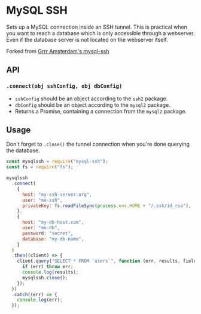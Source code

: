 # MySQL SSH

Sets up a MySQL connection inside an SSH tunnel.
This is practical when you want to reach a database which is only accessible through a webserver.
Even if the database server is not located on the webserver itself.

Forked from [Grrr Amsterdam's mysql-ssh](https://github.com/grrr-amsterdam/mysql-ssh)

## API

### `.connect(obj sshConfig, obj dbConfig)`

- `sshConfig` should be an object according to the `ssh2` package.
- `dbConfig` should be an object according to the `mysql2` package.
- Returns a Promise, containing a connection from the `mysql2` package.

## Usage

Don't forget to `.close()` the tunnel connection when you're done querying the database.

```javascript
const mysqlssh = require("mysql-ssh");
const fs = require("fs");

mysqlssh
  .connect(
    {
      host: "my-ssh-server.org",
      user: "me-ssh",
      privateKey: fs.readFileSync(process.env.HOME + "/.ssh/id_rsa"),
    },
    {
      host: "my-db-host.com",
      user: "me-db",
      password: "secret",
      database: "my-db-name",
    }
  )
  .then((client) => {
    client.query("SELECT * FROM `users`", function (err, results, fields) {
      if (err) throw err;
      console.log(results);
      mysqlssh.close();
    });
  })
  .catch((err) => {
    console.log(err);
  });
```
